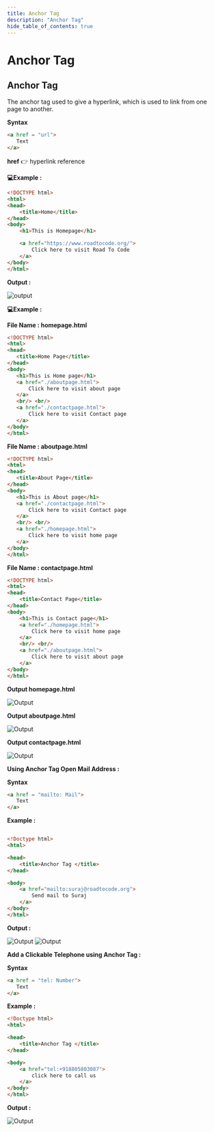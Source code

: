 ```yaml
---
title: Anchor Tag
description: "Anchor Tag"
hide_table_of_contents: true
---
```

# Anchor Tag

## Anchor Tag

The anchor tag used to give a hyperlink, which is used to link from one page to another.

**Syntax**

 ```html
 <a href = "url">
    Text
 </a>
 ```

 **href** 👉 hyperlink reference

 **💻Example :**
```html
<!DOCTYPE html>
<html>
<head>
    <title>Home</title>
</head>
<body>
    <h1>This is Homepage</h1>

    <a href="https://www.roadtocode.org/">
        Click here to visit Road To Code
    </a>
</body>
</html>
```
**Output :**

![output](output-1.png)

 **💻Example :**

 **File Name : homepage.html**

 ```html
<!DOCTYPE html>
<html>
<head>
    <title>Home Page</title>
</head>
<body>
    <h1>This is Home page</h1>
    <a href="./aboutpage.html">
        Click here to visit about page
    </a>
    <br/> <br/>
    <a href="./contactpage.html">
        Click here to visit Contact page
    </a>
</body>
</html>
 ```
 **File Name : aboutpage.html**

 ```html
<!DOCTYPE html>
<html>
<head>
    <title>About Page</title>
</head>
<body>
    <h1>This is About page</h1>
    <a href="./contactpage.html">
        Click here to visit Contact page
    </a> 
    <br/> <br/>
    <a href="./homepage.html">
        Click here to visit home page
    </a>
</body>
</html>
 ```

 **File Name : contactpage.html**


```html
<!DOCTYPE html>
<html>
<head>
    <title>Contact Page</title>
</head>
<body>
    <h1>This is Contact page</h1>
    <a href="./homepage.html">
        Click here to visit home page
    </a>
    <br/> <br/>
    <a href="./aboutpage.html">
        Click here to visit about page
    </a>
</body>
</html>
```
**Output homepage.html**

![Output](output-2.png)

**Output aboutpage.html**

![Output](output-3.png)

**Output contactpage.html**

![Output](output-4.png)

**Using Anchor Tag Open Mail Address :**

**Syntax**

 ```html
 <a href = "mailto: Mail">
    Text
 </a>
 ```

**Example :**

```html

<!Doctype html>
<html>

<head>
    <title>Anchor Tag </title>
</head>

<body>
    <a href="mailto:suraj@roadtocode.org">
        Send mail to Suraj
    </a>
</body>
</html>
```

**Output :**

![Output](output-5.png)
![Output](output-6.png)

**Add a Clickable Telephone using Anchor Tag :**

**Syntax**

 ```html
 <a href = "tel: Number">
    Text
 </a>
 ```

**Example :**

```html
<!Doctype html>
<html>

<head>
    <title>Anchor Tag </title>
</head>

<body>
    <a href="tel:+918805803087">
        click here to call us
    </a>
</body>
</html>
```

**Output :**

![Output](output-7.png)
